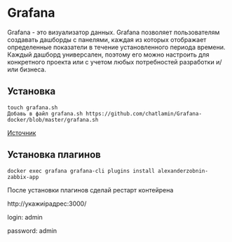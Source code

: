 # Grafana

Grafana - это визуализатор данных. Grafana позволяет пользователям создавать дашборды с панелями, каждая из которых отображает определенные показатели в течение установленного периода времени. Каждый дашборд универсален, поэтому его можно настроить для конкретного проекта или с учетом любых потребностей разработки и/или бизнеса.

## Установка

    touch grafana.sh
    Добавь в файл grafana.sh https://github.com/chatlamin/Grafana-docker/blob/master/grafana.sh

[Источник](http://docs.grafana.org/installation/docker/#migration-from-a-previous-version-of-the-docker-container-to-5-1-or-later)

## Установка плагинов

    docker exec grafana grafana-cli plugins install alexanderzobnin-zabbix-app

После установки плагинов сделай рестарт контейрена

http://укажиipадрес:3000/

login: admin

password: admin